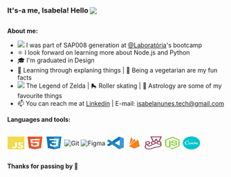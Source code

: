 ### It's-a me, Isabela! Hello <img align="center" height="50" src="https://images-wixmp-ed30a86b8c4ca887773594c2.wixmp.com/f/40e9ec53-0b13-4d91-98f6-7f4ffba0f61a/dah2z9d-7b7bae54-fc1f-4ffc-853a-0769065d2fac.gif?token=eyJ0eXAiOiJKV1QiLCJhbGciOiJIUzI1NiJ9.eyJzdWIiOiJ1cm46YXBwOjdlMGQxODg5ODIyNjQzNzNhNWYwZDQxNWVhMGQyNmUwIiwiaXNzIjoidXJuOmFwcDo3ZTBkMTg4OTgyMjY0MzczYTVmMGQ0MTVlYTBkMjZlMCIsIm9iaiI6W1t7InBhdGgiOiJcL2ZcLzQwZTllYzUzLTBiMTMtNGQ5MS05OGY2LTdmNGZmYmEwZjYxYVwvZGFoMno5ZC03YjdiYWU1NC1mYzFmLTRmZmMtODUzYS0wNzY5MDY1ZDJmYWMuZ2lmIn1dXSwiYXVkIjpbInVybjpzZXJ2aWNlOmZpbGUuZG93bmxvYWQiXX0.RXFdCzeciXjcW3HrRq26adV7QAsa3NrO2fMvaZNQNzM">

##

**About me:**
<!-- - 💻 I am currently working as a Systems Analyst at [@Bradesco](https://banco.bradesco/html/classic/index.shtm) -->
- <img  height="16" src="http://tiny.cc/lr61vz">  I was part of SAP008 generation at [@Laboratória](https://www.laboratoria.la/br)'s bootcamp
- ⚛️ I look forward on learning more about Node.js and Python
- 🎓 I'm graduated in Design
- 🤯 Learning through explaning things | 🌱 Being a vegetarian are my fun facts
- <img height="16" src="https://upload.wikimedia.org/wikipedia/commons/8/86/Triforce.svg"> The Legend of Zelda | 🛼 Roller skating | 🔮 Astrology are some of my favourite things
- 📫 You can reach me at [Linkedin](https://www.linkedin.com/in/nunes-isabela/) | E-mail: isabelanunes.tech@gmail.com


**Languages and tools:**
<div align"center" style="display: inline_block"><br>
  <img align="center" alt="JS" height="30" width="40" src="https://raw.githubusercontent.com/devicons/devicon/master/icons/javascript/javascript-plain.svg">
  <img align="center" alt="HTML" height="30" width="40" src="https://raw.githubusercontent.com/devicons/devicon/master/icons/html5/html5-original.svg">
  <img align="center" alt="CSS" height="30" width="40" src="https://raw.githubusercontent.com/devicons/devicon/master/icons/css3/css3-original.svg">
  <img align="center" alt="Git" height="30" width="40" src="https://cdn.jsdelivr.net/gh/devicons/devicon/icons/git/git-original.svg">    
  <img align="center" alt="Figma" height="30" width="40" src="https://cdn.jsdelivr.net/gh/devicons/devicon/icons/figma/figma-original.svg">
  <img align="center"  alt="VScode" height="30" width="40" src="https://raw.githubusercontent.com/devicons/devicon/master/icons/vscode/vscode-original.svg">
  <img align="center"  alt="firebase" height="30" width="40" src="https://raw.githubusercontent.com/devicons/devicon/master/icons/firebase/firebase-plain.svg">
  <img align="center"  alt="Jest" height="30" width="40" src="https://raw.githubusercontent.com/devicons/devicon/master/icons/jest/jest-plain.svg">
  <img align="center"  alt="nodejs" height="30" width="40" src="https://raw.githubusercontent.com/devicons/devicon/master/icons/nodejs/nodejs-original.svg">
  <img align="center"  alt="Canva" height="30" width="40" src="https://raw.githubusercontent.com/devicons/devicon/master/icons/canva/canva-original.svg">	
</div>

##

**Thanks for passing by 👋**
